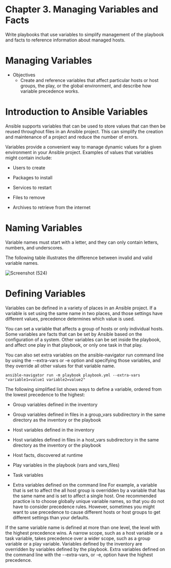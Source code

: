 # Chapter 3. Managing Variables and Facts
Write playbooks that use variables to simplify management of the playbook and facts to reference information about managed hosts.
# Managing Variables
 - Objectives
     - Create and reference variables that affect particular hosts or host groups, the play, or the global environment, and describe how variable precedence works.
# Introduction to Ansible Variables
Ansible supports variables that can be used to store values that can then be reused throughout files in an Ansible project. This can simplify the creation and maintenance of a project and reduce the number of errors.

Variables provide a convenient way to manage dynamic values for a given environment in your Ansible project. Examples of values that variables might contain include:

- Users to create

- Packages to install

- Services to restart

- Files to remove

- Archives to retrieve from the internet

# Naming Variables
Variable names must start with a letter, and they can only contain letters, numbers, and underscores.

The following table illustrates the difference between invalid and valid variable names.

![Screenshot (524)](https://github.com/Salmamohamedm/Red-Hat-Enterprise-Linux-Automation-with-Ansible-9.0/assets/109488469/8ebd946b-3da8-481d-b41a-ed4619ec0dcf)

# Defining Variables
  Variables can be defined in a variety of places in an Ansible project. If a variable is set using the same name in two places, and those settings have different values, precedence 
  determines which value is used.

You can set a variable that affects a group of hosts or only individual hosts. Some variables are facts that can be set by Ansible based on the configuration of a system. Other variables can be set inside the playbook, and affect one play in that playbook, or only one task in that play.


You can also set extra variables on the ansible-navigator run command line by using the --extra-vars or -e option and specifying those variables, and they override all other values for that variable name.
```
ansible-navigator run -m playbook playbook.yml --extra-vars "variable1=value1 variable2=value2"
```
The following simplified list shows ways to define a variable, ordered from the lowest precedence to the highest:

- Group variables defined in the inventory

- Group variables defined in files in a group_vars subdirectory in the same directory as the inventory or the playbook

- Host variables defined in the inventory

- Host variables defined in files in a host_vars subdirectory in the same directory as the inventory or the playbook

- Host facts, discovered at runtime

- Play variables in the playbook (vars and vars_files)

- Task variables

- Extra variables defined on the command line
For example, a variable that is set to affect the all host group is overridden by a variable that has the same name and is set to affect a single host.
One recommended practice is to choose globally unique variable names, so that you do not have to consider precedence rules. However, sometimes you might want to use precedence to cause different hosts or host groups to get different settings than your defaults.

If the same variable name is defined at more than one level, the level with the highest precedence wins. A narrow scope, such as a host variable or a task variable, takes precedence over a wider scope, such as a group variable or a play variable. Variables defined by the inventory are overridden by variables defined by the playbook. Extra variables defined on the command line with the --extra-vars, or -e, option have the highest precedence.


